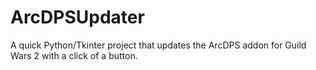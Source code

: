 # ArcDPSUpdater
A quick Python/Tkinter project that updates the ArcDPS addon for Guild Wars 2 with a click of a button.
